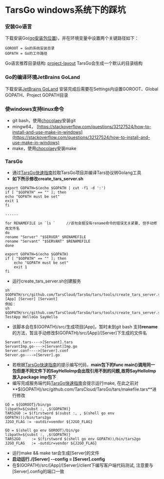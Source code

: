 # TarsGo windows系统下的踩坑
### 安装Go语言
下载安装Go([go安装包位置]([https://golang.org/dl/](https://golang.org/dl/)))，并在环境变量中设置两个关键路径如下：
```
GOROOT = Go的系统安装目录
GOPATH = Go的工作路径
```
Go语言推荐目录结构:  [project-layout](https://github.com/golang-standards/project-layout)
TarsGo会生成一个默认的目录结构

### Go的编译环境JetBrains GoLand

下载安装[JetBrains GoLand](https://www.jetbrains.com/go/)
安装完成后需要在Settings内设置GOROOT、Global GOPATH、Project GOPATH目录

### 使windows支持linux命令

- git bash，使用[chocolaey]([https://chocolatey.org](https://chocolatey.org/))安装git
- mingw64， [https://stackoverflow.com/questions/32127524/how-to-install-and-use-make-in-windows](https://stackoverflow.com/questions/32127524/how-to-install-and-use-make-in-windows)
- make，使用[chocolaey]([https://chocolatey.org](https://chocolatey.org/))安装make

### TarsGo

- 通过[TarsGo快速指南](https://github.com/TarsCloud/TarsGo/blob/master/docs/tars_go_quickstart.md)拉取TarsGo项目并编译Tars协议转Golang工具
 - **如下所示修改create_tars_server.sh**
 ```
export GOPATH=$(echo $GOPATH | cut -f1 -d ':')
if [ "$GOPATH" == "" ]; then
echo "GOPATH must be set"
exit 1
fi

......

for RENAMEFILE in `ls `     //该句会报没有rename命令的错误无关紧要, 但手动修改文件名
do
rename "Server" "$SERVER" $RENAMEFILE
rename "Servant" "$SERVANT" $RENAMEFILE
done
 ```
```
export GOPATH=$(echo $GOPATH)
if [ "$GOPATH" == "" ]; then
    echo "GOPATH must be set"
    exit 1
fi
 ```
- 运行create_tars_server.sh创建服务
```
sh $GOPATH/src/github.com/TarsCloud/TarsGo/tars/tools/create_tars_server.sh [App] [Server] [Servant]
例如： 
sh $GOPATH/src/github.com/TarsCloud/TarsGo/tars/tools/create_tars_server.sh TestApp HelloGo SayHello
```
- 该脚本会在$(GOPATH)/src/生成项目[App]，暂时未到git bash 支持**rename**的方法，暂且手动修改\$(GOPATH)/src/[App]/[Server]下生成的文件名
```
Servant.tars---->[Servant].tars  
ServantImp.go---->[Servant]Imp.go
Server.conf---->[Server].conf
Server.go---->[Server].go
```
- 若根据[TarsGo快速指南](https://github.com/TarsCloud/TarsGo/blob/master/docs/tars_go_quickstart.md)的提示编写代码，**main包下的func main()调用同一包但是不同文件下的SayHelloImp会出现引用不到的问题,故将SayHelloImp放入package imp包下**
- 编写完成服务端代码[TarsGo快速指南](https://github.com/TarsCloud/TarsGo/blob/master/docs/tars_go_quickstart.md)会提示运行make, 在此之前对**$(GOPATH)/src/github.com/TarsCloud/TarsGo/tars/makefile.tars**进行修改
```
GO = ${GOROOT}/bin/go
libpath=${subst :, ,$(GOPATH)}
TARS2GO := $(firstword $(subst :, , $(shell go env GOPATH)))/bin/tars2go
J2GO_FLAG := -outdir=vendor ${J2GO_FLAG}
```
```
GO = $(shell go env GOROOT)/bin/go
libpath=${subst :, ,$(GOPATH)}
TARS2GO     := $(firstword $(shell go env GOPATH))/bin/tars2go
J2GO_FLAG   := -outdir=vendor ${J2GO_FLAG} 
```
- 运行make && make tar会生成[Server]的文件
- **启动运行./[Server] --config = [Server].config**
- 在$(GOPATH)/src/[App]/[Server]/client下编写客户端代码测试, 注意要与[Server].config的端口一致
